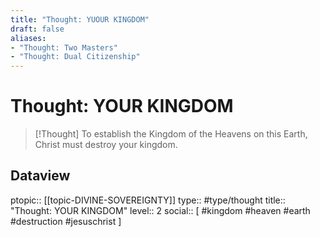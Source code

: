```yaml
---
title: "Thought: YUOUR KINGDOM"
draft: false
aliases:
- "Thought: Two Masters"
- "Thought: Dual Citizenship"
---
```

# Thought: YOUR KINGDOM
> [!Thought]
> To establish the Kingdom of the Heavens on this Earth, Christ must destroy your kingdom.

## Dataview
ptopic:: [[topic-DIVINE-SOVEREIGNTY]]
type:: #type/thought
title:: "Thought: YOUR KINGDOM"
level:: 2
social:: [ #kingdom #heaven #earth #destruction #jesuschrist ]